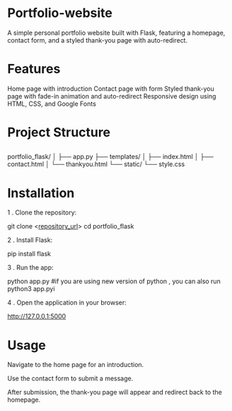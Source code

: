 # Portfolio-website
A simple personal portfolio website built with Flask, featuring a homepage, contact form, and a styled thank-you page with auto-redirect.

# Features
Home page with introduction
Contact page with form
Styled thank-you page with fade-in animation and auto-redirect
Responsive design using HTML, CSS, and Google Fonts
# Project Structure
##
portfolio_flask/
│
├── app.py
├── templates/
│   ├── index.html
│   ├── contact.html
│   └── thankyou.html
└── static/
    └── style.css
    
# Installation
1 . Clone the repository:

git clone <[repository_url](https://github.com/Madhumad36/portofolio_flask_website)>
cd portfolio_flask


2 . Install Flask:

pip install flask


3 . Run the app:

python app.py
#if you are using new version of python , you can also run
python3 app.pyi 


4 . Open the application in your browser:

http://127.0.0.1:5000


# Usage
Navigate to the home page for an introduction.


Use the contact form to submit a message.


After submission, the thank-you page will appear and redirect back to the homepage.
